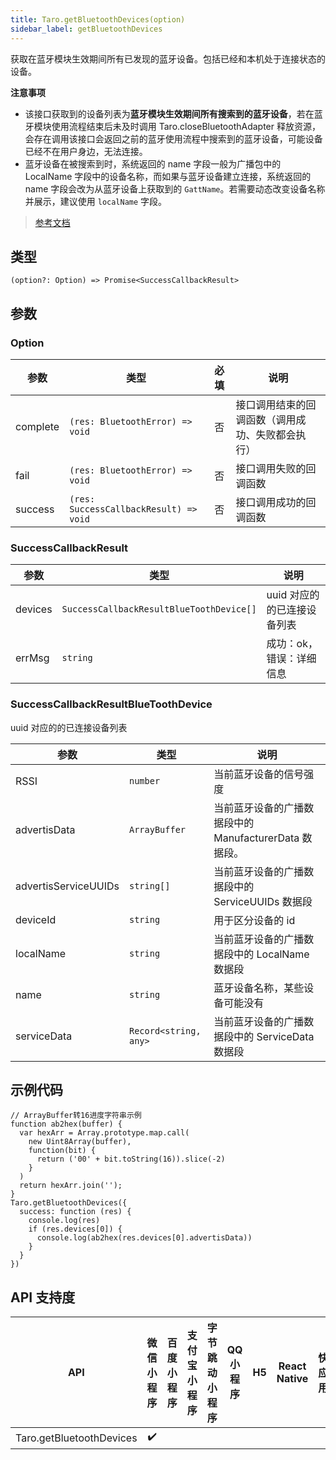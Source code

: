 ```yaml
---
title: Taro.getBluetoothDevices(option)
sidebar_label: getBluetoothDevices
---
```


获取在蓝牙模块生效期间所有已发现的蓝牙设备。包括已经和本机处于连接状态的设备。

**注意事项**
- 该接口获取到的设备列表为**蓝牙模块生效期间所有搜索到的蓝牙设备**，若在蓝牙模块使用流程结束后未及时调用 Taro.closeBluetoothAdapter 释放资源，会存在调用该接口会返回之前的蓝牙使用流程中搜索到的蓝牙设备，可能设备已经不在用户身边，无法连接。
- 蓝牙设备在被搜索到时，系统返回的 name 字段一般为广播包中的 LocalName 字段中的设备名称，而如果与蓝牙设备建立连接，系统返回的 name 字段会改为从蓝牙设备上获取到的 `GattName`。若需要动态改变设备名称并展示，建议使用 `localName` 字段。

> [参考文档](https://developers.weixin.qq.com/miniprogram/dev/api/device/bluetooth/wx.getBluetoothDevices.html)

## 类型

```tsx
(option?: Option) => Promise<SuccessCallbackResult>
```

## 参数

### Option

| 参数 | 类型 | 必填 | 说明 |
| --- | --- | :---: | --- |
| complete | `(res: BluetoothError) => void` | 否 | 接口调用结束的回调函数（调用成功、失败都会执行） |
| fail | `(res: BluetoothError) => void` | 否 | 接口调用失败的回调函数 |
| success | `(res: SuccessCallbackResult) => void` | 否 | 接口调用成功的回调函数 |

### SuccessCallbackResult

| 参数 | 类型 | 说明 |
| --- | --- | --- |
| devices | `SuccessCallbackResultBlueToothDevice[]` | uuid 对应的的已连接设备列表 |
| errMsg | `string` | 成功：ok，错误：详细信息 |

### SuccessCallbackResultBlueToothDevice

uuid 对应的的已连接设备列表

| 参数 | 类型 | 说明 |
| --- | --- | --- |
| RSSI | `number` | 当前蓝牙设备的信号强度 |
| advertisData | `ArrayBuffer` | 当前蓝牙设备的广播数据段中的 ManufacturerData 数据段。 |
| advertisServiceUUIDs | `string[]` | 当前蓝牙设备的广播数据段中的 ServiceUUIDs 数据段 |
| deviceId | `string` | 用于区分设备的 id |
| localName | `string` | 当前蓝牙设备的广播数据段中的 LocalName 数据段 |
| name | `string` | 蓝牙设备名称，某些设备可能没有 |
| serviceData | `Record<string, any>` | 当前蓝牙设备的广播数据段中的 ServiceData 数据段 |

## 示例代码

```tsx
// ArrayBuffer转16进度字符串示例
function ab2hex(buffer) {
  var hexArr = Array.prototype.map.call(
    new Uint8Array(buffer),
    function(bit) {
      return ('00' + bit.toString(16)).slice(-2)
    }
  )
  return hexArr.join('');
}
Taro.getBluetoothDevices({
  success: function (res) {
    console.log(res)
    if (res.devices[0]) {
      console.log(ab2hex(res.devices[0].advertisData))
    }
  }
})
```

## API 支持度

| API | 微信小程序 | 百度小程序 | 支付宝小程序 | 字节跳动小程序 | QQ 小程序 | H5 | React Native | 快应用 |
| :---: | :---: | :---: | :---: | :---: | :---: | :---: | :---: | :---: |
| Taro.getBluetoothDevices | ✔️ |  |  |  |  |  |  |  |
